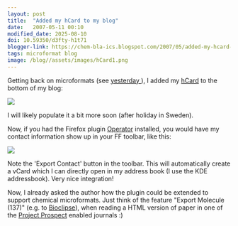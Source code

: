 ```yaml
---
layout: post
title:  "Added my hCard to my blog"
date:   2007-05-11 00:10
modified_date: 2025-08-10
doi: 10.59350/d3fty-h1t71
blogger-link: https://chem-bla-ics.blogspot.com/2007/05/added-my-hcard-to-my-blog.html
tags: microformat blog
image: /blog//assets/images/hCard1.png
---
```


Getting back on microformats (see [yesterday <i class="fa-solid fa-recycle fa-xs"></i>](https://chem-bla-ics.linkedchemistry.info/2007/05/11/microformats-in-chemistry.html)),
I added my [hCard](http://microformats.org/wiki/hcard) to the bottom of my blog:

![](/blog//assets/images/hCard2.png)

I will likely populate it a bit more soon (after holiday in Sweden).

Now, if you had the Firefox plugin [Operator](https://addons.mozilla.org/en-US/firefox/addon/4106) installed, you would
have my contact information show up in your FF toolbar, like this:

![](/blog//assets/images/hCard1.png)

Note the 'Export Contact' button in the toolbar. This will automatically create a vCard which I can directly open in
my address book (I use the KDE addressbook). Very nice integration!

Now, I already asked the author how the plugin could be extended to support chemical microformats. Just think of the
feature "Export Molecule (137)" (e.g. to [Bioclipse](http://www.bioclipse.net/)), when reading a HTML version of paper
in one of the [Project Prospect](http://www.rsc.org/Publishing/Journals/ProjectProspect/) enabled journals :)
